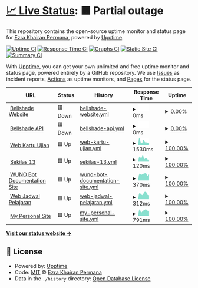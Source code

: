 # [📈 Live Status](https://status.rmecha.my.id): <!--live status--> **🟧 Partial outage**

This repository contains the open-source uptime monitor and status page for [Ezra Khairan Permana](https://www.rmecha.my.id/), powered by [Upptime](https://github.com/upptime/upptime).

[![Uptime CI](https://github.com/reacto11mecha/uptime-status/workflows/Uptime%20CI/badge.svg)](https://github.com/reacto11mecha/uptime-status/actions?query=workflow%3A%22Uptime+CI%22)
[![Response Time CI](https://github.com/reacto11mecha/uptime-status/workflows/Response%20Time%20CI/badge.svg)](https://github.com/reacto11mecha/uptime-status/actions?query=workflow%3A%22Response+Time+CI%22)
[![Graphs CI](https://github.com/reacto11mecha/uptime-status/workflows/Graphs%20CI/badge.svg)](https://github.com/reacto11mecha/uptime-status/actions?query=workflow%3A%22Graphs+CI%22)
[![Static Site CI](https://github.com/reacto11mecha/uptime-status/workflows/Static%20Site%20CI/badge.svg)](https://github.com/reacto11mecha/uptime-status/actions?query=workflow%3A%22Static+Site+CI%22)
[![Summary CI](https://github.com/reacto11mecha/uptime-status/workflows/Summary%20CI/badge.svg)](https://github.com/reacto11mecha/uptime-status/actions?query=workflow%3A%22Summary+CI%22)

With [Upptime](https://upptime.js.org), you can get your own unlimited and free uptime monitor and status page, powered entirely by a GitHub repository. We use [Issues](https://github.com/reacto11mecha/uptime-status/issues) as incident reports, [Actions](https://github.com/reacto11mecha/uptime-status/actions) as uptime monitors, and [Pages](https://status.rmecha.my.id) for the status page.

<!--start: status pages-->
<!-- This summary is generated by Upptime (https://github.com/upptime/upptime) -->
<!-- Do not edit this manually, your changes will be overwritten -->
<!-- prettier-ignore -->
| URL | Status | History | Response Time | Uptime |
| --- | ------ | ------- | ------------- | ------ |
| <img alt="" src="https://favicons.githubusercontent.com/bellshade.org" height="13"> [Bellshade Website](https://bellshade.org) | 🟥 Down | [bellshade-website.yml](https://github.com/reacto11mecha/uptime-status/commits/HEAD/history/bellshade-website.yml) | <details><summary><img alt="Response time graph" src="./graphs/bellshade-website/response-time-week.png" height="20"> 0ms</summary><br><a href="https://status.rmecha.my.id/history/bellshade-website"><img alt="Response time 869" src="https://img.shields.io/endpoint?url=https%3A%2F%2Fraw.githubusercontent.com%2Freacto11mecha%2Fuptime-status%2FHEAD%2Fapi%2Fbellshade-website%2Fresponse-time.json"></a><br><a href="https://status.rmecha.my.id/history/bellshade-website"><img alt="24-hour response time 0" src="https://img.shields.io/endpoint?url=https%3A%2F%2Fraw.githubusercontent.com%2Freacto11mecha%2Fuptime-status%2FHEAD%2Fapi%2Fbellshade-website%2Fresponse-time-day.json"></a><br><a href="https://status.rmecha.my.id/history/bellshade-website"><img alt="7-day response time 0" src="https://img.shields.io/endpoint?url=https%3A%2F%2Fraw.githubusercontent.com%2Freacto11mecha%2Fuptime-status%2FHEAD%2Fapi%2Fbellshade-website%2Fresponse-time-week.json"></a><br><a href="https://status.rmecha.my.id/history/bellshade-website"><img alt="30-day response time 0" src="https://img.shields.io/endpoint?url=https%3A%2F%2Fraw.githubusercontent.com%2Freacto11mecha%2Fuptime-status%2FHEAD%2Fapi%2Fbellshade-website%2Fresponse-time-month.json"></a><br><a href="https://status.rmecha.my.id/history/bellshade-website"><img alt="1-year response time 869" src="https://img.shields.io/endpoint?url=https%3A%2F%2Fraw.githubusercontent.com%2Freacto11mecha%2Fuptime-status%2FHEAD%2Fapi%2Fbellshade-website%2Fresponse-time-year.json"></a></details> | <details><summary><a href="https://status.rmecha.my.id/history/bellshade-website">0.00%</a></summary><a href="https://status.rmecha.my.id/history/bellshade-website"><img alt="All-time uptime 43.46%" src="https://img.shields.io/endpoint?url=https%3A%2F%2Fraw.githubusercontent.com%2Freacto11mecha%2Fuptime-status%2FHEAD%2Fapi%2Fbellshade-website%2Fuptime.json"></a><br><a href="https://status.rmecha.my.id/history/bellshade-website"><img alt="24-hour uptime 0.00%" src="https://img.shields.io/endpoint?url=https%3A%2F%2Fraw.githubusercontent.com%2Freacto11mecha%2Fuptime-status%2FHEAD%2Fapi%2Fbellshade-website%2Fuptime-day.json"></a><br><a href="https://status.rmecha.my.id/history/bellshade-website"><img alt="7-day uptime 0.00%" src="https://img.shields.io/endpoint?url=https%3A%2F%2Fraw.githubusercontent.com%2Freacto11mecha%2Fuptime-status%2FHEAD%2Fapi%2Fbellshade-website%2Fuptime-week.json"></a><br><a href="https://status.rmecha.my.id/history/bellshade-website"><img alt="30-day uptime 0.00%" src="https://img.shields.io/endpoint?url=https%3A%2F%2Fraw.githubusercontent.com%2Freacto11mecha%2Fuptime-status%2FHEAD%2Fapi%2Fbellshade-website%2Fuptime-month.json"></a><br><a href="https://status.rmecha.my.id/history/bellshade-website"><img alt="1-year uptime 43.46%" src="https://img.shields.io/endpoint?url=https%3A%2F%2Fraw.githubusercontent.com%2Freacto11mecha%2Fuptime-status%2FHEAD%2Fapi%2Fbellshade-website%2Fuptime-year.json"></a></details>
| <img alt="" src="https://favicons.githubusercontent.com/api.bellshade.org" height="13"> [Bellshade API](https://api.bellshade.org) | 🟥 Down | [bellshade-api.yml](https://github.com/reacto11mecha/uptime-status/commits/HEAD/history/bellshade-api.yml) | <details><summary><img alt="Response time graph" src="./graphs/bellshade-api/response-time-week.png" height="20"> 0ms</summary><br><a href="https://status.rmecha.my.id/history/bellshade-api"><img alt="Response time 842" src="https://img.shields.io/endpoint?url=https%3A%2F%2Fraw.githubusercontent.com%2Freacto11mecha%2Fuptime-status%2FHEAD%2Fapi%2Fbellshade-api%2Fresponse-time.json"></a><br><a href="https://status.rmecha.my.id/history/bellshade-api"><img alt="24-hour response time 0" src="https://img.shields.io/endpoint?url=https%3A%2F%2Fraw.githubusercontent.com%2Freacto11mecha%2Fuptime-status%2FHEAD%2Fapi%2Fbellshade-api%2Fresponse-time-day.json"></a><br><a href="https://status.rmecha.my.id/history/bellshade-api"><img alt="7-day response time 0" src="https://img.shields.io/endpoint?url=https%3A%2F%2Fraw.githubusercontent.com%2Freacto11mecha%2Fuptime-status%2FHEAD%2Fapi%2Fbellshade-api%2Fresponse-time-week.json"></a><br><a href="https://status.rmecha.my.id/history/bellshade-api"><img alt="30-day response time 0" src="https://img.shields.io/endpoint?url=https%3A%2F%2Fraw.githubusercontent.com%2Freacto11mecha%2Fuptime-status%2FHEAD%2Fapi%2Fbellshade-api%2Fresponse-time-month.json"></a><br><a href="https://status.rmecha.my.id/history/bellshade-api"><img alt="1-year response time 842" src="https://img.shields.io/endpoint?url=https%3A%2F%2Fraw.githubusercontent.com%2Freacto11mecha%2Fuptime-status%2FHEAD%2Fapi%2Fbellshade-api%2Fresponse-time-year.json"></a></details> | <details><summary><a href="https://status.rmecha.my.id/history/bellshade-api">0.00%</a></summary><a href="https://status.rmecha.my.id/history/bellshade-api"><img alt="All-time uptime 38.66%" src="https://img.shields.io/endpoint?url=https%3A%2F%2Fraw.githubusercontent.com%2Freacto11mecha%2Fuptime-status%2FHEAD%2Fapi%2Fbellshade-api%2Fuptime.json"></a><br><a href="https://status.rmecha.my.id/history/bellshade-api"><img alt="24-hour uptime 0.00%" src="https://img.shields.io/endpoint?url=https%3A%2F%2Fraw.githubusercontent.com%2Freacto11mecha%2Fuptime-status%2FHEAD%2Fapi%2Fbellshade-api%2Fuptime-day.json"></a><br><a href="https://status.rmecha.my.id/history/bellshade-api"><img alt="7-day uptime 0.00%" src="https://img.shields.io/endpoint?url=https%3A%2F%2Fraw.githubusercontent.com%2Freacto11mecha%2Fuptime-status%2FHEAD%2Fapi%2Fbellshade-api%2Fuptime-week.json"></a><br><a href="https://status.rmecha.my.id/history/bellshade-api"><img alt="30-day uptime 0.00%" src="https://img.shields.io/endpoint?url=https%3A%2F%2Fraw.githubusercontent.com%2Freacto11mecha%2Fuptime-status%2FHEAD%2Fapi%2Fbellshade-api%2Fuptime-month.json"></a><br><a href="https://status.rmecha.my.id/history/bellshade-api"><img alt="1-year uptime 38.66%" src="https://img.shields.io/endpoint?url=https%3A%2F%2Fraw.githubusercontent.com%2Freacto11mecha%2Fuptime-status%2FHEAD%2Fapi%2Fbellshade-api%2Fuptime-year.json"></a></details>
| <img alt="" src="https://favicons.githubusercontent.com/kartuujian.sman12-bekasi.sch.id" height="13"> [Web Kartu Ujian](https://kartuujian.sman12-bekasi.sch.id/) | 🟩 Up | [web-kartu-ujian.yml](https://github.com/reacto11mecha/uptime-status/commits/HEAD/history/web-kartu-ujian.yml) | <details><summary><img alt="Response time graph" src="./graphs/web-kartu-ujian/response-time-week.png" height="20"> 1530ms</summary><br><a href="https://status.rmecha.my.id/history/web-kartu-ujian"><img alt="Response time 1469" src="https://img.shields.io/endpoint?url=https%3A%2F%2Fraw.githubusercontent.com%2Freacto11mecha%2Fuptime-status%2FHEAD%2Fapi%2Fweb-kartu-ujian%2Fresponse-time.json"></a><br><a href="https://status.rmecha.my.id/history/web-kartu-ujian"><img alt="24-hour response time 1326" src="https://img.shields.io/endpoint?url=https%3A%2F%2Fraw.githubusercontent.com%2Freacto11mecha%2Fuptime-status%2FHEAD%2Fapi%2Fweb-kartu-ujian%2Fresponse-time-day.json"></a><br><a href="https://status.rmecha.my.id/history/web-kartu-ujian"><img alt="7-day response time 1530" src="https://img.shields.io/endpoint?url=https%3A%2F%2Fraw.githubusercontent.com%2Freacto11mecha%2Fuptime-status%2FHEAD%2Fapi%2Fweb-kartu-ujian%2Fresponse-time-week.json"></a><br><a href="https://status.rmecha.my.id/history/web-kartu-ujian"><img alt="30-day response time 1475" src="https://img.shields.io/endpoint?url=https%3A%2F%2Fraw.githubusercontent.com%2Freacto11mecha%2Fuptime-status%2FHEAD%2Fapi%2Fweb-kartu-ujian%2Fresponse-time-month.json"></a><br><a href="https://status.rmecha.my.id/history/web-kartu-ujian"><img alt="1-year response time 1469" src="https://img.shields.io/endpoint?url=https%3A%2F%2Fraw.githubusercontent.com%2Freacto11mecha%2Fuptime-status%2FHEAD%2Fapi%2Fweb-kartu-ujian%2Fresponse-time-year.json"></a></details> | <details><summary><a href="https://status.rmecha.my.id/history/web-kartu-ujian">100.00%</a></summary><a href="https://status.rmecha.my.id/history/web-kartu-ujian"><img alt="All-time uptime 99.81%" src="https://img.shields.io/endpoint?url=https%3A%2F%2Fraw.githubusercontent.com%2Freacto11mecha%2Fuptime-status%2FHEAD%2Fapi%2Fweb-kartu-ujian%2Fuptime.json"></a><br><a href="https://status.rmecha.my.id/history/web-kartu-ujian"><img alt="24-hour uptime 100.00%" src="https://img.shields.io/endpoint?url=https%3A%2F%2Fraw.githubusercontent.com%2Freacto11mecha%2Fuptime-status%2FHEAD%2Fapi%2Fweb-kartu-ujian%2Fuptime-day.json"></a><br><a href="https://status.rmecha.my.id/history/web-kartu-ujian"><img alt="7-day uptime 100.00%" src="https://img.shields.io/endpoint?url=https%3A%2F%2Fraw.githubusercontent.com%2Freacto11mecha%2Fuptime-status%2FHEAD%2Fapi%2Fweb-kartu-ujian%2Fuptime-week.json"></a><br><a href="https://status.rmecha.my.id/history/web-kartu-ujian"><img alt="30-day uptime 99.97%" src="https://img.shields.io/endpoint?url=https%3A%2F%2Fraw.githubusercontent.com%2Freacto11mecha%2Fuptime-status%2FHEAD%2Fapi%2Fweb-kartu-ujian%2Fuptime-month.json"></a><br><a href="https://status.rmecha.my.id/history/web-kartu-ujian"><img alt="1-year uptime 99.81%" src="https://img.shields.io/endpoint?url=https%3A%2F%2Fraw.githubusercontent.com%2Freacto11mecha%2Fuptime-status%2FHEAD%2Fapi%2Fweb-kartu-ujian%2Fuptime-year.json"></a></details>
| <img alt="" src="https://favicons.githubusercontent.com/sekilas13.vercel.app" height="13"> [Sekilas 13](https://sekilas13.vercel.app) | 🟩 Up | [sekilas-13.yml](https://github.com/reacto11mecha/uptime-status/commits/HEAD/history/sekilas-13.yml) | <details><summary><img alt="Response time graph" src="./graphs/sekilas-13/response-time-week.png" height="20"> 120ms</summary><br><a href="https://status.rmecha.my.id/history/sekilas-13"><img alt="Response time 122" src="https://img.shields.io/endpoint?url=https%3A%2F%2Fraw.githubusercontent.com%2Freacto11mecha%2Fuptime-status%2FHEAD%2Fapi%2Fsekilas-13%2Fresponse-time.json"></a><br><a href="https://status.rmecha.my.id/history/sekilas-13"><img alt="24-hour response time 40" src="https://img.shields.io/endpoint?url=https%3A%2F%2Fraw.githubusercontent.com%2Freacto11mecha%2Fuptime-status%2FHEAD%2Fapi%2Fsekilas-13%2Fresponse-time-day.json"></a><br><a href="https://status.rmecha.my.id/history/sekilas-13"><img alt="7-day response time 120" src="https://img.shields.io/endpoint?url=https%3A%2F%2Fraw.githubusercontent.com%2Freacto11mecha%2Fuptime-status%2FHEAD%2Fapi%2Fsekilas-13%2Fresponse-time-week.json"></a><br><a href="https://status.rmecha.my.id/history/sekilas-13"><img alt="30-day response time 138" src="https://img.shields.io/endpoint?url=https%3A%2F%2Fraw.githubusercontent.com%2Freacto11mecha%2Fuptime-status%2FHEAD%2Fapi%2Fsekilas-13%2Fresponse-time-month.json"></a><br><a href="https://status.rmecha.my.id/history/sekilas-13"><img alt="1-year response time 122" src="https://img.shields.io/endpoint?url=https%3A%2F%2Fraw.githubusercontent.com%2Freacto11mecha%2Fuptime-status%2FHEAD%2Fapi%2Fsekilas-13%2Fresponse-time-year.json"></a></details> | <details><summary><a href="https://status.rmecha.my.id/history/sekilas-13">100.00%</a></summary><a href="https://status.rmecha.my.id/history/sekilas-13"><img alt="All-time uptime 100.00%" src="https://img.shields.io/endpoint?url=https%3A%2F%2Fraw.githubusercontent.com%2Freacto11mecha%2Fuptime-status%2FHEAD%2Fapi%2Fsekilas-13%2Fuptime.json"></a><br><a href="https://status.rmecha.my.id/history/sekilas-13"><img alt="24-hour uptime 100.00%" src="https://img.shields.io/endpoint?url=https%3A%2F%2Fraw.githubusercontent.com%2Freacto11mecha%2Fuptime-status%2FHEAD%2Fapi%2Fsekilas-13%2Fuptime-day.json"></a><br><a href="https://status.rmecha.my.id/history/sekilas-13"><img alt="7-day uptime 100.00%" src="https://img.shields.io/endpoint?url=https%3A%2F%2Fraw.githubusercontent.com%2Freacto11mecha%2Fuptime-status%2FHEAD%2Fapi%2Fsekilas-13%2Fuptime-week.json"></a><br><a href="https://status.rmecha.my.id/history/sekilas-13"><img alt="30-day uptime 100.00%" src="https://img.shields.io/endpoint?url=https%3A%2F%2Fraw.githubusercontent.com%2Freacto11mecha%2Fuptime-status%2FHEAD%2Fapi%2Fsekilas-13%2Fuptime-month.json"></a><br><a href="https://status.rmecha.my.id/history/sekilas-13"><img alt="1-year uptime 100.00%" src="https://img.shields.io/endpoint?url=https%3A%2F%2Fraw.githubusercontent.com%2Freacto11mecha%2Fuptime-status%2FHEAD%2Fapi%2Fsekilas-13%2Fuptime-year.json"></a></details>
| <img alt="" src="https://favicons.githubusercontent.com/wuno.rmecha.my.id" height="13"> [WUNO Bot Documentation Site](https://wuno.rmecha.my.id/) | 🟩 Up | [wuno-bot-documentation-site.yml](https://github.com/reacto11mecha/uptime-status/commits/HEAD/history/wuno-bot-documentation-site.yml) | <details><summary><img alt="Response time graph" src="./graphs/wuno-bot-documentation-site/response-time-week.png" height="20"> 370ms</summary><br><a href="https://status.rmecha.my.id/history/wuno-bot-documentation-site"><img alt="Response time 453" src="https://img.shields.io/endpoint?url=https%3A%2F%2Fraw.githubusercontent.com%2Freacto11mecha%2Fuptime-status%2FHEAD%2Fapi%2Fwuno-bot-documentation-site%2Fresponse-time.json"></a><br><a href="https://status.rmecha.my.id/history/wuno-bot-documentation-site"><img alt="24-hour response time 356" src="https://img.shields.io/endpoint?url=https%3A%2F%2Fraw.githubusercontent.com%2Freacto11mecha%2Fuptime-status%2FHEAD%2Fapi%2Fwuno-bot-documentation-site%2Fresponse-time-day.json"></a><br><a href="https://status.rmecha.my.id/history/wuno-bot-documentation-site"><img alt="7-day response time 370" src="https://img.shields.io/endpoint?url=https%3A%2F%2Fraw.githubusercontent.com%2Freacto11mecha%2Fuptime-status%2FHEAD%2Fapi%2Fwuno-bot-documentation-site%2Fresponse-time-week.json"></a><br><a href="https://status.rmecha.my.id/history/wuno-bot-documentation-site"><img alt="30-day response time 449" src="https://img.shields.io/endpoint?url=https%3A%2F%2Fraw.githubusercontent.com%2Freacto11mecha%2Fuptime-status%2FHEAD%2Fapi%2Fwuno-bot-documentation-site%2Fresponse-time-month.json"></a><br><a href="https://status.rmecha.my.id/history/wuno-bot-documentation-site"><img alt="1-year response time 453" src="https://img.shields.io/endpoint?url=https%3A%2F%2Fraw.githubusercontent.com%2Freacto11mecha%2Fuptime-status%2FHEAD%2Fapi%2Fwuno-bot-documentation-site%2Fresponse-time-year.json"></a></details> | <details><summary><a href="https://status.rmecha.my.id/history/wuno-bot-documentation-site">100.00%</a></summary><a href="https://status.rmecha.my.id/history/wuno-bot-documentation-site"><img alt="All-time uptime 100.00%" src="https://img.shields.io/endpoint?url=https%3A%2F%2Fraw.githubusercontent.com%2Freacto11mecha%2Fuptime-status%2FHEAD%2Fapi%2Fwuno-bot-documentation-site%2Fuptime.json"></a><br><a href="https://status.rmecha.my.id/history/wuno-bot-documentation-site"><img alt="24-hour uptime 100.00%" src="https://img.shields.io/endpoint?url=https%3A%2F%2Fraw.githubusercontent.com%2Freacto11mecha%2Fuptime-status%2FHEAD%2Fapi%2Fwuno-bot-documentation-site%2Fuptime-day.json"></a><br><a href="https://status.rmecha.my.id/history/wuno-bot-documentation-site"><img alt="7-day uptime 100.00%" src="https://img.shields.io/endpoint?url=https%3A%2F%2Fraw.githubusercontent.com%2Freacto11mecha%2Fuptime-status%2FHEAD%2Fapi%2Fwuno-bot-documentation-site%2Fuptime-week.json"></a><br><a href="https://status.rmecha.my.id/history/wuno-bot-documentation-site"><img alt="30-day uptime 100.00%" src="https://img.shields.io/endpoint?url=https%3A%2F%2Fraw.githubusercontent.com%2Freacto11mecha%2Fuptime-status%2FHEAD%2Fapi%2Fwuno-bot-documentation-site%2Fuptime-month.json"></a><br><a href="https://status.rmecha.my.id/history/wuno-bot-documentation-site"><img alt="1-year uptime 100.00%" src="https://img.shields.io/endpoint?url=https%3A%2F%2Fraw.githubusercontent.com%2Freacto11mecha%2Fuptime-status%2FHEAD%2Fapi%2Fwuno-bot-documentation-site%2Fuptime-year.json"></a></details>
| <img alt="" src="https://favicons.githubusercontent.com/jadwal.rmecha.my.id" height="13"> [Web Jadwal Pelajaran](https://jadwal.rmecha.my.id/) | 🟩 Up | [web-jadwal-pelajaran.yml](https://github.com/reacto11mecha/uptime-status/commits/HEAD/history/web-jadwal-pelajaran.yml) | <details><summary><img alt="Response time graph" src="./graphs/web-jadwal-pelajaran/response-time-week.png" height="20"> 312ms</summary><br><a href="https://status.rmecha.my.id/history/web-jadwal-pelajaran"><img alt="Response time 360" src="https://img.shields.io/endpoint?url=https%3A%2F%2Fraw.githubusercontent.com%2Freacto11mecha%2Fuptime-status%2FHEAD%2Fapi%2Fweb-jadwal-pelajaran%2Fresponse-time.json"></a><br><a href="https://status.rmecha.my.id/history/web-jadwal-pelajaran"><img alt="24-hour response time 265" src="https://img.shields.io/endpoint?url=https%3A%2F%2Fraw.githubusercontent.com%2Freacto11mecha%2Fuptime-status%2FHEAD%2Fapi%2Fweb-jadwal-pelajaran%2Fresponse-time-day.json"></a><br><a href="https://status.rmecha.my.id/history/web-jadwal-pelajaran"><img alt="7-day response time 312" src="https://img.shields.io/endpoint?url=https%3A%2F%2Fraw.githubusercontent.com%2Freacto11mecha%2Fuptime-status%2FHEAD%2Fapi%2Fweb-jadwal-pelajaran%2Fresponse-time-week.json"></a><br><a href="https://status.rmecha.my.id/history/web-jadwal-pelajaran"><img alt="30-day response time 360" src="https://img.shields.io/endpoint?url=https%3A%2F%2Fraw.githubusercontent.com%2Freacto11mecha%2Fuptime-status%2FHEAD%2Fapi%2Fweb-jadwal-pelajaran%2Fresponse-time-month.json"></a><br><a href="https://status.rmecha.my.id/history/web-jadwal-pelajaran"><img alt="1-year response time 360" src="https://img.shields.io/endpoint?url=https%3A%2F%2Fraw.githubusercontent.com%2Freacto11mecha%2Fuptime-status%2FHEAD%2Fapi%2Fweb-jadwal-pelajaran%2Fresponse-time-year.json"></a></details> | <details><summary><a href="https://status.rmecha.my.id/history/web-jadwal-pelajaran">100.00%</a></summary><a href="https://status.rmecha.my.id/history/web-jadwal-pelajaran"><img alt="All-time uptime 100.00%" src="https://img.shields.io/endpoint?url=https%3A%2F%2Fraw.githubusercontent.com%2Freacto11mecha%2Fuptime-status%2FHEAD%2Fapi%2Fweb-jadwal-pelajaran%2Fuptime.json"></a><br><a href="https://status.rmecha.my.id/history/web-jadwal-pelajaran"><img alt="24-hour uptime 100.00%" src="https://img.shields.io/endpoint?url=https%3A%2F%2Fraw.githubusercontent.com%2Freacto11mecha%2Fuptime-status%2FHEAD%2Fapi%2Fweb-jadwal-pelajaran%2Fuptime-day.json"></a><br><a href="https://status.rmecha.my.id/history/web-jadwal-pelajaran"><img alt="7-day uptime 100.00%" src="https://img.shields.io/endpoint?url=https%3A%2F%2Fraw.githubusercontent.com%2Freacto11mecha%2Fuptime-status%2FHEAD%2Fapi%2Fweb-jadwal-pelajaran%2Fuptime-week.json"></a><br><a href="https://status.rmecha.my.id/history/web-jadwal-pelajaran"><img alt="30-day uptime 100.00%" src="https://img.shields.io/endpoint?url=https%3A%2F%2Fraw.githubusercontent.com%2Freacto11mecha%2Fuptime-status%2FHEAD%2Fapi%2Fweb-jadwal-pelajaran%2Fuptime-month.json"></a><br><a href="https://status.rmecha.my.id/history/web-jadwal-pelajaran"><img alt="1-year uptime 100.00%" src="https://img.shields.io/endpoint?url=https%3A%2F%2Fraw.githubusercontent.com%2Freacto11mecha%2Fuptime-status%2FHEAD%2Fapi%2Fweb-jadwal-pelajaran%2Fuptime-year.json"></a></details>
| <img alt="" src="https://favicons.githubusercontent.com/rmecha.my.id" height="13"> [My Personal Site](https://rmecha.my.id) | 🟩 Up | [my-personal-site.yml](https://github.com/reacto11mecha/uptime-status/commits/HEAD/history/my-personal-site.yml) | <details><summary><img alt="Response time graph" src="./graphs/my-personal-site/response-time-week.png" height="20"> 791ms</summary><br><a href="https://status.rmecha.my.id/history/my-personal-site"><img alt="Response time 922" src="https://img.shields.io/endpoint?url=https%3A%2F%2Fraw.githubusercontent.com%2Freacto11mecha%2Fuptime-status%2FHEAD%2Fapi%2Fmy-personal-site%2Fresponse-time.json"></a><br><a href="https://status.rmecha.my.id/history/my-personal-site"><img alt="24-hour response time 761" src="https://img.shields.io/endpoint?url=https%3A%2F%2Fraw.githubusercontent.com%2Freacto11mecha%2Fuptime-status%2FHEAD%2Fapi%2Fmy-personal-site%2Fresponse-time-day.json"></a><br><a href="https://status.rmecha.my.id/history/my-personal-site"><img alt="7-day response time 791" src="https://img.shields.io/endpoint?url=https%3A%2F%2Fraw.githubusercontent.com%2Freacto11mecha%2Fuptime-status%2FHEAD%2Fapi%2Fmy-personal-site%2Fresponse-time-week.json"></a><br><a href="https://status.rmecha.my.id/history/my-personal-site"><img alt="30-day response time 887" src="https://img.shields.io/endpoint?url=https%3A%2F%2Fraw.githubusercontent.com%2Freacto11mecha%2Fuptime-status%2FHEAD%2Fapi%2Fmy-personal-site%2Fresponse-time-month.json"></a><br><a href="https://status.rmecha.my.id/history/my-personal-site"><img alt="1-year response time 922" src="https://img.shields.io/endpoint?url=https%3A%2F%2Fraw.githubusercontent.com%2Freacto11mecha%2Fuptime-status%2FHEAD%2Fapi%2Fmy-personal-site%2Fresponse-time-year.json"></a></details> | <details><summary><a href="https://status.rmecha.my.id/history/my-personal-site">100.00%</a></summary><a href="https://status.rmecha.my.id/history/my-personal-site"><img alt="All-time uptime 99.99%" src="https://img.shields.io/endpoint?url=https%3A%2F%2Fraw.githubusercontent.com%2Freacto11mecha%2Fuptime-status%2FHEAD%2Fapi%2Fmy-personal-site%2Fuptime.json"></a><br><a href="https://status.rmecha.my.id/history/my-personal-site"><img alt="24-hour uptime 100.00%" src="https://img.shields.io/endpoint?url=https%3A%2F%2Fraw.githubusercontent.com%2Freacto11mecha%2Fuptime-status%2FHEAD%2Fapi%2Fmy-personal-site%2Fuptime-day.json"></a><br><a href="https://status.rmecha.my.id/history/my-personal-site"><img alt="7-day uptime 100.00%" src="https://img.shields.io/endpoint?url=https%3A%2F%2Fraw.githubusercontent.com%2Freacto11mecha%2Fuptime-status%2FHEAD%2Fapi%2Fmy-personal-site%2Fuptime-week.json"></a><br><a href="https://status.rmecha.my.id/history/my-personal-site"><img alt="30-day uptime 100.00%" src="https://img.shields.io/endpoint?url=https%3A%2F%2Fraw.githubusercontent.com%2Freacto11mecha%2Fuptime-status%2FHEAD%2Fapi%2Fmy-personal-site%2Fuptime-month.json"></a><br><a href="https://status.rmecha.my.id/history/my-personal-site"><img alt="1-year uptime 99.99%" src="https://img.shields.io/endpoint?url=https%3A%2F%2Fraw.githubusercontent.com%2Freacto11mecha%2Fuptime-status%2FHEAD%2Fapi%2Fmy-personal-site%2Fuptime-year.json"></a></details>

<!--end: status pages-->

[**Visit our status website →**](https://status.rmecha.my.id)

## 📄 License

- Powered by: [Upptime](https://github.com/upptime/upptime)
- Code: [MIT](./LICENSE) © [Ezra Khairan Permana](https://www.rmecha.my.id/)
- Data in the `./history` directory: [Open Database License](https://opendatacommons.org/licenses/odbl/1-0/)
